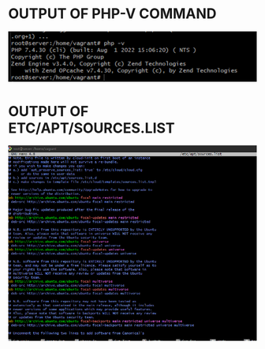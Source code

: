 # OUTPUT OF PHP-V COMMAND
![](Images/outputofphp-v.png)

# OUTPUT OF ETC/APT/SOURCES.LIST
![](Images/outputetcsourceslist.png)